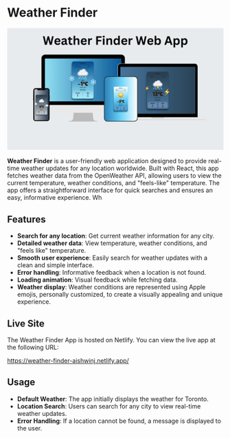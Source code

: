 # Weather Finder

![Mockup](weather-finder/Mockup.png)

**Weather Finder** is a user-friendly web application designed to provide real-time weather updates for any location worldwide. Built with React, this app fetches weather data from the OpenWeather API, allowing users to view the current temperature, weather conditions, and "feels-like" temperature. The app offers a straightforward interface for quick searches and ensures an easy, informative experience. Wh

## Features

- **Search for any location**: Get current weather information for any city.
- **Detailed weather data**: View temperature, weather conditions, and "feels like" temperature.
- **Smooth user experience**: Easily search for weather updates with a clean and simple interface.
- **Error handling**: Informative feedback when a location is not found.
- **Loading animation**: Visual feedback while fetching data.
- **Weather display**: Weather conditions are represented using Apple emojis, personally customized, to create a visually appealing and unique experience.

## Live Site
The Weather Finder App is hosted on Netlify. You can view the live app at the following URL:

https://weather-finder-aishwinj.netlify.app/

## Usage

- **Default Weather**: The app initially displays the weather for Toronto.
- **Location Search**: Users can search for any city to view real-time weather updates.
- **Error Handling**: If a location cannot be found, a message is displayed to the user.

